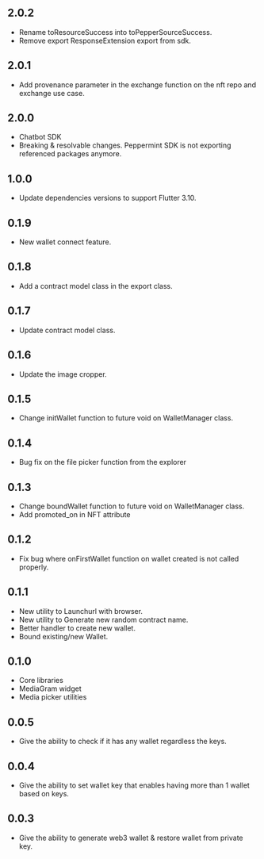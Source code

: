## 2.0.2

* Rename toResourceSuccess into toPepperSourceSuccess.
* Remove export ResponseExtension export from sdk.

## 2.0.1

* Add provenance parameter in the exchange function on the nft repo and exchange use case.

## 2.0.0

* Chatbot SDK
* Breaking & resolvable changes. Peppermint SDK is not exporting referenced packages anymore.

## 1.0.0

* Update dependencies versions to support Flutter 3.10.

## 0.1.9

* New wallet connect feature.

## 0.1.8

* Add a contract model class in the export class.

## 0.1.7

* Update contract model class.

## 0.1.6

* Update the image cropper.

## 0.1.5

* Change initWallet function to future void on WalletManager class.

## 0.1.4

* Bug fix on the file picker function from the explorer

## 0.1.3

* Change boundWallet function to future void on WalletManager class.
* Add promoted_on in NFT attribute

## 0.1.2

* Fix bug where onFirstWallet function on wallet created is not called properly.

## 0.1.1

* New utility to Launchurl with browser.
* New utility to Generate new random contract name.
* Better handler to create new wallet.
* Bound existing/new Wallet.

## 0.1.0

* Core libraries
* MediaGram widget
* Media picker utilities

## 0.0.5

* Give the ability to check if it has any wallet regardless the keys.

## 0.0.4

* Give the ability to set wallet key that enables having more than 1 wallet based on keys.

## 0.0.3

* Give the ability to generate web3 wallet & restore wallet from private key.

